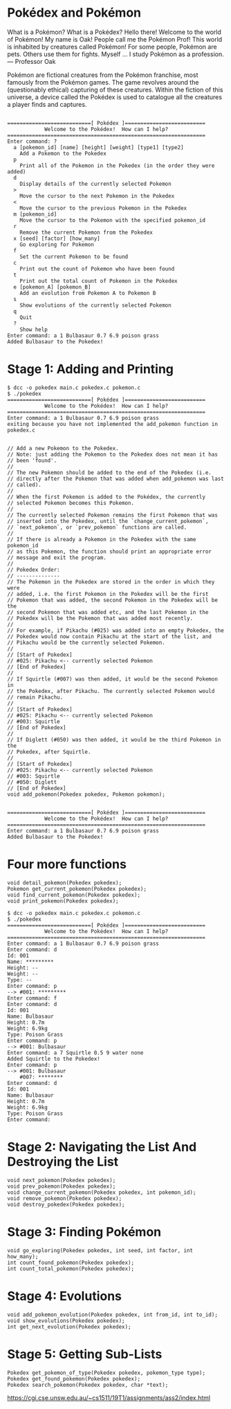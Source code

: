 # Pokédex and Pokémon
What is a Pokémon? What is a Pokédex?
Hello there! Welcome to the world of Pokémon! My name is Oak! People call me the Pokémon Prof! This world is inhabited by creatures called Pokémon! For some people, Pokémon are pets. Others use them for fights. Myself ... I study Pokémon as a profession. — Professor Oak

Pokémon are fictional creatures from the Pokémon franchise, most famously from the Pokémon games. The game revolves around the (questionably ethical) capturing of these creatures. Within the fiction of this universe, a device called the Pokédex is used to catalogue all the creatures a player finds and captures.
```

===========================[ Pokédex ]==========================
            Welcome to the Pokédex!  How can I help?
================================================================
Enter command: ?
  a [pokemon_id] [name] [height] [weight] [type1] [type2]
    Add a Pokemon to the Pokedex
  p
    Print all of the Pokemon in the Pokedex (in the order they were added)
  d
    Display details of the currently selected Pokemon
  >
    Move the cursor to the next Pokemon in the Pokedex
  <
    Move the cursor to the previous Pokemon in the Pokedex
  m [pokemon_id]
    Move the cursor to the Pokemon with the specified pokemon_id
  r
    Remove the current Pokemon from the Pokedex
  x [seed] [factor] [how_many]
    Go exploring for Pokemon
  f
    Set the current Pokemon to be found
  c
    Print out the count of Pokemon who have been found
  t
    Print out the total count of Pokemon in the Pokedex
  e [pokemon_A] [pokemon_B]
    Add an evolution from Pokemon A to Pokemon B
  s
    Show evolutions of the currently selected Pokemon
  q
    Quit
  ?
    Show help
Enter command: a 1 Bulbasaur 0.7 6.9 poison grass
Added Bulbasaur to the Pokedex!
```

# Stage 1: Adding and Printing
```
$ dcc -o pokedex main.c pokedex.c pokemon.c
$ ./pokedex
===========================[ Pokédex ]==========================
            Welcome to the Pokédex!  How can I help?
================================================================
Enter command: a 1 Bulbasaur 0.7 6.9 poison grass
exiting because you have not implemented the add_pokemon function in pokedex.c


// Add a new Pokemon to the Pokedex.
// Note: just adding the Pokemon to the Pokedex does not mean it has
// been 'found'.
//
// The new Pokemon should be added to the end of the Pokedex (i.e.
// directly after the Pokemon that was added when add_pokemon was last
// called).
//
// When the first Pokemon is added to the Pokédex, the currently
// selected Pokemon becomes this Pokemon.
//
// The currently selected Pokemon remains the first Pokemon that was
// inserted into the Pokedex, until the `change_current_pokemon`,
// `next_pokemon`, or `prev_pokemon` functions are called.
//
// If there is already a Pokemon in the Pokedex with the same pokemon_id
// as this Pokemon, the function should print an appropriate error
// message and exit the program.
//
// Pokedex Order:
// --------------
// The Pokemon in the Pokedex are stored in the order in which they were
// added, i.e. the first Pokemon in the Pokedex will be the first
// Pokemon that was added, the second Pokemon in the Pokedex will be the
// second Pokemon that was added etc, and the last Pokemon in the
// Pokedex will be the Pokemon that was added most recently.
//
// For example, if Pikachu (#025) was added into an empty Pokedex, the
// Pokedex would now contain Pikachu at the start of the list, and
// Pikachu would be the currently selected Pokemon.
//
// [Start of Pokedex]
// #025: Pikachu <-- currently selected Pokemon
// [End of Pokedex]
//
// If Squirtle (#007) was then added, it would be the second Pokemon in
// the Pokedex, after Pikachu. The currently selected Pokemon would
// remain Pikachu.
//
// [Start of Pokedex]
// #025: Pikachu <-- currently selected Pokemon
// #003: Squirtle
// [End of Pokedex]
//
// If Diglett (#050) was then added, it would be the third Pokemon in the
// Pokedex, after Squirtle.
//
// [Start of Pokedex]
// #025: Pikachu <-- currently selected Pokemon
// #003: Squirtle
// #050: Diglett
// [End of Pokedex]
void add_pokemon(Pokedex pokedex, Pokemon pokemon);


===========================[ Pokédex ]==========================
            Welcome to the Pokédex!  How can I help?
================================================================
Enter command: a 1 Bulbasaur 0.7 6.9 poison grass
Added Bulbasaur to the Pokedex!
```

# Four more functions
```
void detail_pokemon(Pokedex pokedex);
Pokemon get_current_pokemon(Pokedex pokedex);
void find_current_pokemon(Pokedex pokedex);
void print_pokemon(Pokedex pokedex);

$ dcc -o pokedex main.c pokedex.c pokemon.c
$ ./pokedex
===========================[ Pokédex ]==========================
            Welcome to the Pokédex!  How can I help?
================================================================
Enter command: a 1 Bulbasaur 0.7 6.9 poison grass
Enter command: d
Id: 001
Name: *********
Height: --
Weight: --
Type: --
Enter command: p
--> #001: *********
Enter command: f
Enter command: d
Id: 001
Name: Bulbasaur
Height: 0.7m
Weight: 6.9kg
Type: Poison Grass
Enter command: p
--> #001: Bulbasaur
Enter command: a 7 Squirtle 0.5 9 water none
Added Squirtle to the Pokedex!
Enter command: p
--> #001: Bulbasaur
    #007: ********
Enter command: d
Id: 001
Name: Bulbasaur
Height: 0.7m
Weight: 6.9kg
Type: Poison Grass
Enter command:
```

# Stage 2: Navigating the List And Destroying the List
```
void next_pokemon(Pokedex pokedex);
void prev_pokemon(Pokedex pokedex);
void change_current_pokemon(Pokedex pokedex, int pokemon_id);
void remove_pokemon(Pokedex pokedex);
void destroy_pokedex(Pokedex pokedex);
```

# Stage 3: Finding Pokémon
```
void go_exploring(Pokedex pokedex, int seed, int factor, int how_many);
int count_found_pokemon(Pokedex pokedex);
int count_total_pokemon(Pokedex pokedex);
```

# Stage 4: Evolutions
```
void add_pokemon_evolution(Pokedex pokedex, int from_id, int to_id);
void show_evolutions(Pokedex pokedex);
int get_next_evolution(Pokedex pokedex);
```

# Stage 5: Getting Sub-Lists
```
Pokedex get_pokemon_of_type(Pokedex pokedex, pokemon_type type);
Pokedex get_found_pokemon(Pokedex pokedex);
Pokedex search_pokemon(Pokedex pokedex, char *text);
```


https://cgi.cse.unsw.edu.au/~cs1511/19T1/assignments/ass2/index.html
